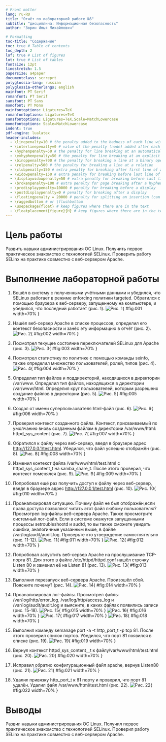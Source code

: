 ```yaml
---
# Front matter
lang: ru-RU
title: "Отчёт по лабораторной работе №6"
subtitle: "дисциплина: Информационная безопасность"
author: "Зорин Илья Михайлович"

# Formatting
toc-title: "Содержание"
toc: true # Table of contents
toc_depth: 2
lof: true # List of figures
lot: true # List of tables
fontsize: 12pt
linestretch: 1.5
papersize: a4paper
documentclass: scrreprt
polyglossia-lang: russian
polyglossia-otherlangs: english
mainfont: PT Serif
romanfont: PT Serif
sansfont: PT Sans
monofont: PT Mono
mainfontoptions: Ligatures=TeX
romanfontoptions: Ligatures=TeX
sansfontoptions: Ligatures=TeX,Scale=MatchLowercase
monofontoptions: Scale=MatchLowercase
indent: true
pdf-engine: lualatex
header-includes:
  - \linepenalty=10 # the penalty added to the badness of each line within a paragraph (no associated penalty node) Increasing the value makes tex try to have fewer lines in the paragraph.
  - \interlinepenalty=0 # value of the penalty (node) added after each line of a paragraph.
  - \hyphenpenalty=50 # the penalty for line breaking at an automatically inserted hyphen
  - \exhyphenpenalty=50 # the penalty for line breaking at an explicit hyphen
  - \binoppenalty=700 # the penalty for breaking a line at a binary operator
  - \relpenalty=500 # the penalty for breaking a line at a relation
  - \clubpenalty=150 # extra penalty for breaking after first line of a paragraph
  - \widowpenalty=150 # extra penalty for breaking before last line of a paragraph
  - \displaywidowpenalty=50 # extra penalty for breaking before last line before a display math
  - \brokenpenalty=100 # extra penalty for page breaking after a hyphenated line
  - \predisplaypenalty=10000 # penalty for breaking before a display
  - \postdisplaypenalty=0 # penalty for breaking after a display
  - \floatingpenalty = 20000 # penalty for splitting an insertion (can only be split footnote in standard LaTeX)
  - \raggedbottom # or \flushbottom
  - \usepackage{float} # keep figures where there are in the text
  - \floatplacement{figure}{H} # keep figures where there are in the text
---
```


# Цель работы

Развить навыки администрирования ОС Linux. Получить первое практическое знакомство с технологией SELinux. Проверить работу SELinx на практике совместно с веб-сервером Apache.

# Выполнение лабораторной работы

1. Вошёл в систему с полученными учётными данными и убедился, что SELinux работает в режиме enforcing политики targeted. Обратился с помощью браузера к веб-серверу, запущенному на компьютере, и убедился, что последний работает (рис. 1).
![Рис. 1](images/1.png){ #fig:001 width=70% }

2. Нашёл веб-сервер Apache в списке процессов, определил его контекст безопасности и занёс эту информацию в отчёт (рис. 2).  
![Рис. 2](images/2.png){ #fig:002 width=70% }

3. Посмотрел текущее состояние переключателей SELinux для Apache (рис. 3).
![Рис. 3](images/3.png){ #fig:003 width=70% }

4. Посмотрел статистику по политике с помощью команды seinfo, также определил множество пользователей, ролей, типов (рис. 4).
![Рис. 4](images/4.png){ #fig:004 width=70% }

5. Определил тип файлов и поддиректорий, находящихся в директории /var/www. Определил тип файлов, находящихся в директории /var/www/html. Определил круг пользователей, которым разрешено создание файлов в директории (рис. 5).
![Рис. 5](images/5.png){ #fig:005 width=70% }

6. Создал от имени суперпользователя html-файл (рис. 6).
![Рис. 6](images/6.png){ #fig:006 width=70% }

7. Проверил контекст созданного файла. Контекст, присваиваемый по умолчанию вновь созданным файлам в директории /var/www/html: httpd_sys_content (рис. 7).
![Рис. 7](images/7.png){ #fig:007 width=70% }

8. Обратился к файлу через веб-сервер, введя в браузере адрес http://127.0.0.1/test.html. Убедился, что файл успешно отображён (рис. 8).
![Рис. 8](images/8.png){ #fig:008 width=70% }

9. Изменил контекст файла /var/www/html/test.html с httpd_sys_content_t на samba_share_t. После этого проверил, что контекст поменялся (рис. 9).
![Рис. 9](images/9.png){ #fig:009 width=70% }

10. Попробовал ещё раз получить доступ к файлу через веб-сервер, введя в браузере адрес http://127.0.0.1/test.html (рис. 10).
![Рис. 10](images/10.png){ #fig:010 width=70% }

11. Проанализировал ситуацию. Почему файл не был отображён,если права доступа позволяют читать этот файл любому пользователю? Просмотрел log-файлы веб-сервера Apache. Также просмотрите системный лог-файл. Если в системе окажутся запущенными процессы setroubleshootd и audtd, то вы также сможете увидеть ошибки, аналогичные указанным выше, в файле /var/log/audit/audit.log. Проверьте это утверждение самостоятельно (рис. 11-12).
![Рис. 11](images/11.png){ #fig:011 width=70% }
![Рис. 12](images/12.png){ #fig:012 width=70% }

12. Попробовал запустить веб-сервер Apache на прослушивание ТСР-порта 81. Для этого в файле /etc/httpd/httpd.conf нашёл строчку Listen 80 и заменил её на Listen 81 (рис. 13).
![Рис. 13](images/13.png){ #fig:013 width=70% }

13. Выполнил перезапуск веб-сервера Apache. Произошёл сбой. Поясните почему? (рис. 14).
![Рис. 14](images/14.png){ #fig:014 width=70% }

14. Проанализировал лог-файлы. Просмотрел файлы /var/log/http/error_log, /var/log/http/access_log и /var/log/audit/audit.log и выясните, в каких файлах появились записи (рис. 15-18).
![Рис. 15](images/15.png){ #fig:015 width=70% }
![Рис. 16](images/16.png){ #fig:016 width=70% }
![Рис. 17](images/17.png){ #fig:017 width=70% }
![Рис. 18](images/18.png){ #fig:018 width=70% }

15. Выполнил команду semanage port -a -t http_port_t -р tcp 81. После этого проверил список портов. Убедился, что порт 81 появился в списке (рис. 19).
![Рис. 19](images/19.png){ #fig:019 width=70% }

16. Вернул контекст httpd_sys_cоntent__t к файлу/var/www/html/test.html (рис. 20).
![Рис. 20](images/20.png){ #fig:020 width=70% }

17. Исправил обратно конфигурационный файл apache, вернув Listen80 (рис. 21).
![Рис. 21](images/21.png){ #fig:021 width=70% }

18. Удалил привязку http_port_t к 81 порту и проверил, что порт 81 удалён. Удалил файл /var/www/html/test.html (рис. 22).
![Рис. 22](images/22.png){ #fig:022 width=70% }

# Выводы

Развил навыки администрирования ОС Linux. Получил первое практическое знакомство с технологией SELinux. Проверил работу SELinx на практике совместно с веб-сервером Apache.